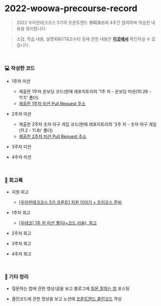 # 2022-woowa-precourse-record
>2022 우아한테크코스 5기의 프론트엔드 **프리코스**에 4주간 참여하며 학습한 내용을 정리합니다. 


>소감, 학습 내용, 설명회&OT&코수타 등에 관한 내용은 **<a href='https://faceted-dash-136.notion.site/5-4c2632201c444fdfbbcb263fa6af305b'>이곳에서</a>** 확인하실 수 있습니다.

<br>

### 💻 작성한 코드
- 1주차 미션
  - 제출한 1주차 온보딩 코드(현재 레포지토리의 '1주 차 - 온보딩 미션(10.26 - 11.1)' 폴더)
  - <a href='https://github.com/woowacourse-precourse/javascript-onboarding/pull/207'>제출한 1주차 미션 Pull Request 주소</a>

- 2주차 미션
  - 제출한 2주차 숫자 야구 게임 코드(현재 레포지토리의 '2주 차 - 숫자 야구 게임(11.2 - 11.8)' 폴더)
  - <a href='https://github.com/woowacourse-precourse/javascript-baseball/pull/311'>제출한 2주차 미션 Pull Request 주소</a>

- 3주차 미션

- 4주차 미션

<br>

### 📜 회고록
- 지원 회고 
  - <a href='https://velog.io/@hamham/%EC%9A%B0%EC%95%84%ED%95%9C%ED%85%8C%ED%81%AC%EC%BD%94%EC%8A%A4-5%EA%B8%B0-%ED%94%84%EB%A1%A0%ED%8A%B8-%EC%A7%80%EC%9B%90-%EC%9D%B4%EC%95%BC%EA%B8%B0-%ED%94%84%EB%A6%AC%EC%BD%94%EC%8A%A4-%EC%A4%80%EB%B9%84'>[우아한테크코스 5기 프론트] 지원 이야기 + 프리코스 준비</a>

- 1주차 회고
  - <a href='https://velog.io/@hamham/%EC%9A%B0%ED%85%8C%EC%BD%94-1%EC%A3%BC%EC%B0%A8-%EB%AF%B8%EC%85%98-%ED%9B%84%EA%B8%B0'>[우테코] 1주 차 미션 풀이(+코드 리뷰), 회고</a>
- 2주차 회고

- 3주차 회고

- 4주차 회고

<br>

### 🔎 기타 정리
- 질문하는 법에 관한 영상/글을 보고 블로그에 <a href='https://velog.io/@hamham/%EC%A7%88%EB%AC%B8-%EC%9E%98%ED%95%98%EB%8A%94-%EB%B2%95'>질문 잘하는 법</a> 포스팅

- 클린코드에 관한 영상을 보고 노션에 <a href='https://faceted-dash-136.notion.site/936811d027c24477be36970a5c608af5'>프론트엔드 클린코드</a> 작성
